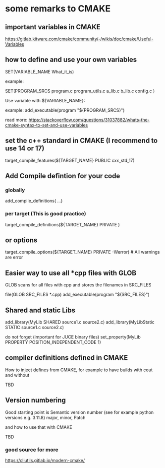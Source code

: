 # some remarks to CMAKE

## important variables in CMAKE

https://gitlab.kitware.com/cmake/community/-/wikis/doc/cmake/Useful-Variables

## how to define and use your own variables

SET(VARIABLE_NAME What_it_is)

example:

SET(PROGRAM_SRCS
        program.c
        program_utils.c
        a_lib.c
        b_lib.c
        config.c
        )

Use variable with ${VARIABLE_NAME}:

example: add_executable(program "${PROGRAM_SRCS}")

read more: https://stackoverflow.com/questions/31037882/whats-the-cmake-syntax-to-set-and-use-variables

## set the c++ standard in CMAKE (I recommend to use 14 or 17)

target_compile_features(${TARGET_NAME} PUBLIC cxx_std_17)

## Add Compile defintion for your code
### globally
add_compile_definitions(<definition> ...)

### per target (This is good practice)
target_compile_definitions(${TARGET_NAME} PRIVATE  <definitions> )

## or options
target_compile_options(${TARGET_NAME} PRIVATE -Werror) # All warnings are error

## Easier way to use all *cpp files with GLOB
GLOB scans for all files with cpp and stores the filenames in SRC_FILES

file(GLOB SRC_FILES *.cpp)
add_executable(program "${SRC_FILES}")


## Shared and static Libs
add_library(MyLib SHARED source1.c source2.c)
add_library(MyLibStatic STATIC source1.c source2.c)

do not forget (important for JUCE binary files)
set_property(MyLib PROPERTY POSITION_INDEPENDENT_CODE 1)


## compiler definitions defined in CMAKE
How to inject defines from CMAKE, for example to have builds with cout and without

TBD

## Version numbering
Good starting point is Semantic version number (see for example python versions e.g. 3.11.8)
major, minor, Patch

and how to use that with CMAKE

TBD


### good source for more

https://cliutils.gitlab.io/modern-cmake/
